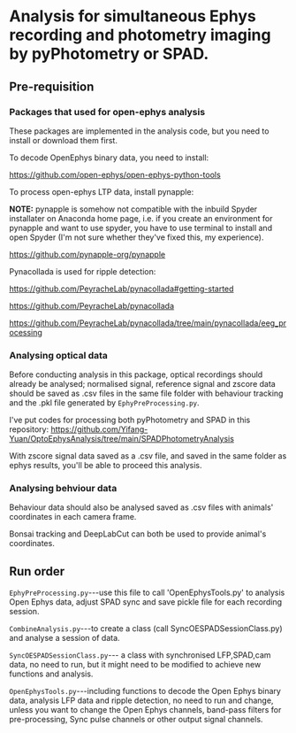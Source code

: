 # Analysis for simultaneous Ephys recording and photometry imaging by pyPhotometry or SPAD.
## Pre-requisition
### Packages that used for open-ephys analysis
These packages are implemented in the analysis code, but you need to install or download them first.

To decode OpenEphys binary data, you need to install: 

https://github.com/open-ephys/open-ephys-python-tools

To process open-ephys LTP data, install pynapple:

**NOTE:** pynapple is somehow not compatible with the inbuild Spyder installater on Anaconda home page, i.e. if you create an environment for pynapple and want to use spyder, you have to use terminal to install and open Spyder (I'm not sure whether they've fixed this, my experience).

https://github.com/pynapple-org/pynapple

Pynacollada is used for ripple detection:

https://github.com/PeyracheLab/pynacollada#getting-started

https://github.com/PeyracheLab/pynacollada

https://github.com/PeyracheLab/pynacollada/tree/main/pynacollada/eeg_processing

### Analysing optical data
Before conducting analysis in this package, optical recordings should already be analysed; normalised signal, reference signal and zscore data should be saved as .csv files in the same file folder with behaviour tracking and the .pkl file generated by `EphyPreProcessing.py`.

I've put codes for processing both pyPhotometry and SPAD in this repository:
https://github.com/Yifang-Yuan/OptoEphysAnalysis/tree/main/SPADPhotometryAnalysis

With zscore signal data saved as a .csv file, and saved in the same folder as ephys results, you'll be able to proceed this analysis.

### Analysing behviour data
Behaviour data should also be analysed saved as .csv files with animals' coordinates in each camera frame.

Bonsai tracking and DeepLabCut can both be used to provide animal's coordinates. 


## Run order
`EphyPreProcessing.py`---use this file to call 'OpenEphysTools.py' to analysis Open Ephys data, adjust SPAD sync and save pickle file for each recording session.

`CombineAnalysis.py`---to create a class (call SyncOESPADSessionClass.py) and analyse a session of data.  

`SyncOESPADSessionClass.py`--- a class with synchronised LFP,SPAD,cam data, no need to run, but it might need to be modified to achieve new functions and analysis. 

`OpenEphysTools.py`---including functions to decode the Open Ephys binary data, analysis LFP data and ripple detection, no need to run and change, unless you want to change the Open Ephys channels, band-pass filters for pre-processing, Sync pulse channels or other output signal channels. 
